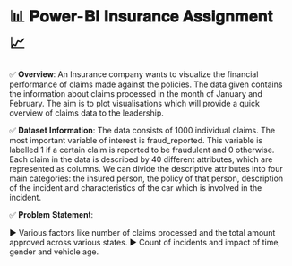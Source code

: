 # 📊 𝐏𝐨𝐰𝐞𝐫-𝐁𝐈 𝐈𝐧𝐬𝐮𝐫𝐚𝐧𝐜𝐞 𝐀𝐬𝐬𝐢𝐠𝐧𝐦𝐞𝐧𝐭 📈


✅ 𝐎𝐯𝐞𝐫𝐯𝐢𝐞𝐰:
An Insurance company wants to visualize the financial performance of claims made against the policies. The data given contains the information about claims processed in the month of January and February. The aim is to plot visualisations which will provide a quick overview of claims data to the leadership.


✅ 𝐃𝐚𝐭𝐚𝐬𝐞𝐭 𝐈𝐧𝐟𝐨𝐫𝐦𝐚𝐭𝐢𝐨𝐧:
The data consists of 1000 individual claims. The most important variable of interest is fraud_reported. This variable is labelled 1 if a certain claim is reported to be fraudulent and 0 otherwise. Each claim in the data is described by 40 different attributes, which are represented as columns. We can divide the descriptive attributes into four main categories: the insured person, the policy of that person, description of the incident and characteristics of the car which is involved in the incident.


✅ 𝐏𝐫𝐨𝐛𝐥𝐞𝐦 𝐒𝐭𝐚𝐭𝐞𝐦𝐞𝐧𝐭:


▶️ Various factors like number of claims processed and the total amount approved across various states.
▶️ Count of incidents and impact of time, gender and vehicle age.

